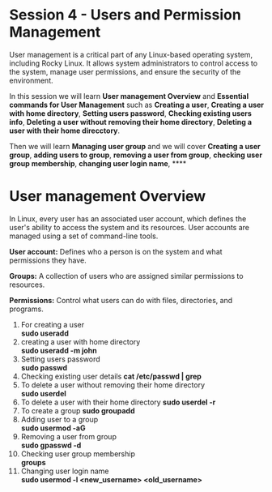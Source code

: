 # Session 4 - Users and Permission Management

User management is a critical part of any Linux-based operating system, including Rocky Linux. It allows system administrators to control access to the system, manage user permissions, and ensure the security of the environment.

In this session we will learn **User management Overview** and **Essential commands for User Management** such as **Creating a user**, **Creating a user with home directory**, **Setting users password**, **Checking existing users info**, **Deleting a user without removing their home directory**, **Deleting a user with their home direcctory**.

Then we will learn **Managing user group** and we will cover **Creating a user group**, **adding users to group**, **removing a user from group**, **checking user group membership**, **changing user login name**, ****

# User management Overview

In Linux, every user has an associated user account, which defines the user's ability to access the system and its resources. User accounts are managed using a set of command-line tools.

**User account:** Defines who a person is on the system and what permissions they have.

**Groups:** A collection of users who are assigned similar permissions to resources.

**Permissions:** Control what users can do with files, directories, and programs.

1. For creating a user  
**sudo useradd <username>**
2. creating a user with home directory  
**sudo useradd -m john**
3. Setting users password  
**sudo passwd <username>**
4. Checking existing user details
**cat /etc/passwd | grep <username>**
5. To delete a user without removing their home directory  
**sudo userdel <username>**
6. To delete a user with their home directory
**sudo userdel -r <username>**
7. To create a group
**sudo groupadd <groupname>**
8. Adding user to a group  
**sudo usermod -aG <groupname> <username>**
9. Removing a user from group  
**sudo gpasswd -d <username> <groupname>**
10. Checking user group membership  
**groups <username>**
11. Changing user login name  
**sudo usermod -l <new_username> <old_username>**


